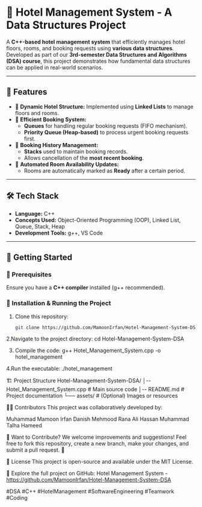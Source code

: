 # 🏨 Hotel Management System - A Data Structures Project  

A **C++-based hotel management system** that efficiently manages hotel floors, rooms, and booking requests using **various data structures**. Developed as part of our **3rd-semester Data Structures and Algorithms (DSA) course**, this project demonstrates how fundamental data structures can be applied in real-world scenarios.  

---

## 📌 Features  

- 🔹 **Dynamic Hotel Structure:** Implemented using **Linked Lists** to manage floors and rooms.  
- 🔹 **Efficient Booking System:**  
  - **Queues** for handling regular booking requests (FIFO mechanism).  
  - **Priority Queue (Heap-based)** to process urgent booking requests first.  
- 🔹 **Booking History Management:**  
  - **Stacks** used to maintain booking records.  
  - Allows cancellation of the **most recent booking**.  
- 🔹 **Automated Room Availability Updates:**  
  - Rooms are automatically marked as **Ready** after a certain period.  

---

## 🛠 Tech Stack  

- **Language:** C++  
- **Concepts Used:** Object-Oriented Programming (OOP), Linked List, Queue, Stack, Heap  
- **Development Tools:** g++, VS Code  

---

## 🚀 Getting Started  

### **🔹 Prerequisites**  
Ensure you have a **C++ compiler** installed (g++ recommended).  

### **🔹 Installation & Running the Project**  
1. Clone this repository:  
   ```bash
   git clone https://github.com/MamoonIrfan/Hotel-Management-System-DSA.git
   
2.Navigate to the project directory:
cd Hotel-Management-System-DSA 

3. Compile the code:
g++ Hotel_Management_System.cpp -o hotel_management  

4.Run the executable:
./hotel_management  

🏗 Project Structure
Hotel-Management-System-DSA/
│-- Hotel_Management_System.cpp   # Main source code
│-- README.md                     # Project documentation
└── assets/                        # (Optional) Images or resources

👨‍💻 Contributors
This project was collaboratively developed by:

Muhammad Mamoon Irfan
Danish Mehmood
Rana Ali Hassan
Muhammad Talha Hameed

📢 Want to Contribute?
We welcome improvements and suggestions! Feel free to fork this repository, create a new branch, make your changes, and submit a pull request. 🚀

📄 License
This project is open-source and available under the MIT License.

📌 Explore the full project on GitHub: Hotel Management System - https://github.com/MamoonIrfan/Hotel-Management-System-DSA

#DSA #C++ #HotelManagement #SoftwareEngineering #Teamwork #Coding

